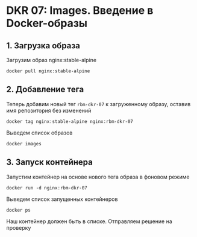 # DKR 07: Images. Введение в Docker-образы

## 1. Загрузка образа

Загрузим образ nginx:stable-alpine

```console
docker pull nginx:stable-alpine
```

## 2. Добавление тега

Теперь добавим новый тег `rbm-dkr-07` к загруженному образу, оставив имя репозитория без изменений

```console
docker tag nginx:stable-alpine nginx:rbm-dkr-07
```

Выведем список образов

```console
docker images
```

## 3. Запуск контейнера

Запустим контейнер на основе нового тега образа в фоновом режиме

```console
docker run -d nginx:rbm-dkr-07
```

Выведем список запущенных контейнеров

```console
docker ps
```

Наш контейнер должен быть в списке. Отправляем решение на проверку